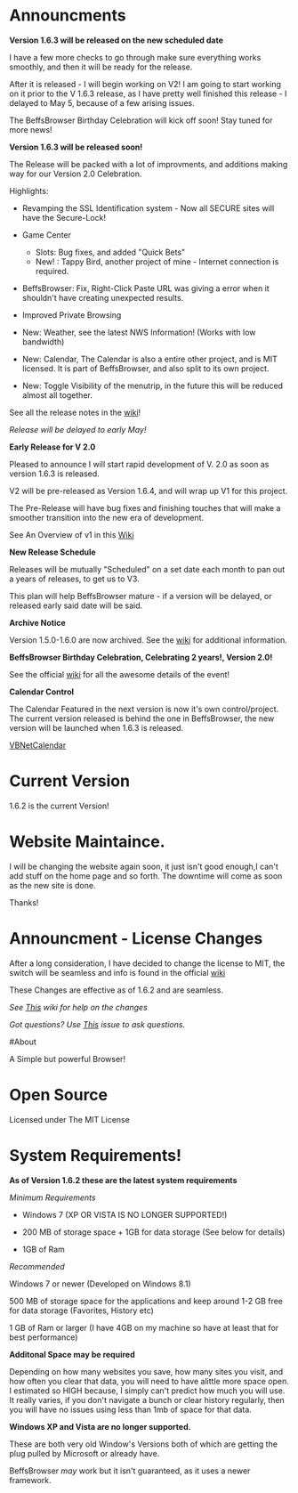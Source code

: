 # Announcments

**Version 1.6.3 will be released on the new scheduled date**

I have a few more checks to go through make sure everything works smoothly, and then it will be ready for the release.

After it is released - I will begin working on V2! I am going to start working on it prior to the V 1.6.3 release, as I have pretty well finished this release - I delayed to May 5, because of a few arising issues. 

The BeffsBrowser Birthday Celebration will kick off soon! Stay tuned for more news!


**Version 1.6.3 will be released soon!**

The Release will be packed with a lot of improvments, and additions making way for our Version 2.0 Celebration. 

Highlights:

- Revamping the SSL Identification system - Now all SECURE sites will have the Secure-Lock!

- Game Center
    - Slots: Bug fixes, and added "Quick Bets" 
    - New! : Tappy Bird, another project of mine - Internet connection is required.
    
 - BeffsBrowser: Fix, Right-Click Paste URL was giving a error when it shouldn't have creating unexpected results. 
 
 - Improved Private Browsing
 
 - New: Weather, see the latest NWS Information! (Works with low bandwidth)
 
 - New: Calendar, The Calendar is also a entire other project, and is MIT licensed. It is part of BeffsBrowser, and also split to its own project. 
 
 - New: Toggle Visibility of the menutrip, in the future this will be reduced almost all together. 
 
 


See all the release notes in the [wiki](https://github.com/jdc20181/BeffsBrowser/wiki/1.6.3-Coming-Soon-Notes)!

*Release will be delayed to early May!*

**Early Release for V 2.0**

Pleased to announce I will start rapid development of V. 2.0 as soon as version 1.6.3 is released.

V2 will be pre-released as Version 1.6.4, and will wrap up V1 for this project. 

The Pre-Release will have bug fixes and finishing touches that will make a smoother transition into the new era of development. 

See An Overview of v1 in this [Wiki](https://github.com/jdc20181/BeffsBrowser/wiki/Comparing-V1-to-V2:-A-V2-Journey.)

**New Release Schedule**

Releases will be mutually "Scheduled" on a set date each month to pan out a years of releases, to get us to V3. 

This plan will help BeffsBrowser mature - if a version will be delayed, or released early said date will be said. 



**Archive Notice**

Version 1.5.0-1.6.0 are now archived. See the [wiki](https://github.com/jdc20181/BeffsBrowser/wiki/Version-1.5.0-1.6.0-Support-Discontinued-Notice) for additional information. 


**BeffsBrowser Birthday Celebration, Celebrating 2 years!, Version 2.0!**

See the official [wiki](https://github.com/jdc20181/BeffsBrowser/wiki/Birthday-Celebration-Announcment-Version-2.0) for all the awesome details of the event!


**Calendar Control**

The Calendar Featured in the next version is now it's own control/project. The current version released is behind the one in BeffsBrowser, the new version will be launched when 1.6.3 is released.

[VBNetCalendar](https://github.com/jdc20181/VBNetCalendar)




# Current Version 

1.6.2 is the current Version!



# Website Maintaince. 

I will be changing the website again soon, it just isn't good enough,I can't add stuff on the home page and so forth. The downtime will come as soon as the new site is done. 

Thanks!





# Announcment - License Changes

After a long consideration, I have decided to change the license to MIT, the switch will be seamless and info is found in the official [wiki](https://github.com/jdc20181/BeffsBrowser/wiki/License-Changes-Effective-Version-1.6.2)

These Changes are effective as of 1.6.2 and are seamless. 


*See [This](https://github.com/jdc20181/BeffsBrowser/wiki/License-Changes-Help-Wiki) wiki for help on the changes*

*Got questions? Use [This](https://github.com/jdc20181/BeffsBrowser/issues/11) issue to ask questions.*
 



#About

A Simple but powerful Browser!



# Open Source
Licensed under The MIT License

# System Requirements!

**As of Version 1.6.2 these are the latest system requirements**


*Minimum Requirements*

  - Windows 7 (XP OR VISTA IS NO LONGER SUPPORTED!)

  - 200 MB of storage space + 1GB for data storage (See below for details)

  - 1GB of Ram
  
  
*Recommended*

Windows 7 or newer (Developed on Windows 8.1)

500 MB of storage space for the applications and keep around 1-2 GB free for data storage (Favorites, History etc)

1 GB of Ram or larger (I have 4GB on my machine so have at least that for best performance)

**Additonal Space may be required**

Depending on how many websites you save, how many sites you visit, and how often you clear that data, you will need to have  alittle more space open. 
I estimated so HIGH because, I simply can't predict how much you will use. It really varies, if you don't navigate a bunch or clear history regularly, then you will have no issues using less than 1mb of space for that data.

**Windows XP and Vista are no longer supported.**

These are both very old Window's Versions both of which are getting the plug pulled by Microsoft or already have. 

BeffsBrowser *may* work but it isn't guaranteed, as it uses a newer framework. 

